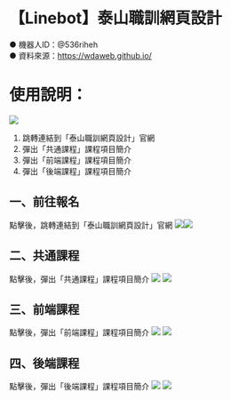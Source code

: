 【Linebot】泰山職訓網頁設計
===
● 機器人ID：@536riheh <br>
● 資料來源：https://wdaweb.github.io/

# 使⽤說明：
![](https://i.imgur.com/3lpzE8X.png)
1. 跳轉連結到「泰山職訓網頁設計」官網
2. 彈出「共通課程」課程項目簡介
3. 彈出「前端課程」課程項目簡介
4. 彈出「後端課程」課程項目簡介

## 一、前往報名
點擊後，跳轉連結到「泰山職訓網頁設計」官網
![](https://i.imgur.com/y1uo7FA.png)![](https://i.imgur.com/yVCkfWB.png)


## 二、共通課程
點擊後，彈出「共通課程」課程項目簡介
![](https://i.imgur.com/RKZEq1G.png)
![](https://i.imgur.com/V4Aur4D.jpg)

## 三、前端課程
點擊後，彈出「前端課程」課程項目簡介
![](https://i.imgur.com/Gd8a2oM.png)
![](https://i.imgur.com/ZZS7Q89.png)

## 四、後端課程
點擊後，彈出「後端課程」課程項目簡介
![](https://i.imgur.com/RWUxP89.png)
![](https://i.imgur.com/dU4Df9t.png)
